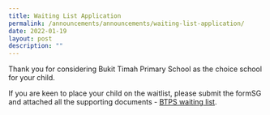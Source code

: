 ```yaml
---
title: Waiting List Application
permalink: /announcements/announcements/waiting-list-application/
date: 2022-01-19
layout: post
description: ""
---
```

Thank you for considering Bukit Timah Primary School as the choice school for your child.

If you are keen to place your child on the waitlist, please submit the formSG and attached all the supporting documents - 
[BTPS waiting list](https://go.gov.sg/btps-waitinglist).